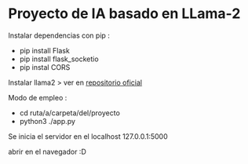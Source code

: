 <h1> Proyecto de IA basado en LLama-2</h1>

Instalar dependencias
con pip : 
<ul>
  <li>pip install Flask</li>
  <li>pip install flask_socketio</li>
  <li>pip instal CORS</li>
</ul>




Instalar llama2 > ver en <a href="https://github.com/abetlen/llama-cpp-python">repositorio oficial </a>

Modo de empleo : 

<ul>
  <li>cd ruta/a/carpeta/del/proyecto</li>
  <li>python3 ./app.py </li>
</ul>

Se inicia el servidor en el localhost 127.0.0.1:5000

abrir en el navegador :D 
